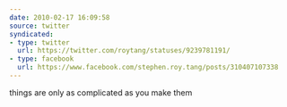 ```yaml
---
date: 2010-02-17 16:09:58
source: twitter
syndicated:
- type: twitter
  url: https://twitter.com/roytang/statuses/9239781191/
- type: facebook
  url: https://www.facebook.com/stephen.roy.tang/posts/310407107338
---
```


things are only as complicated as you make them